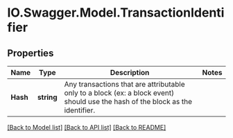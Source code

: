 # IO.Swagger.Model.TransactionIdentifier
## Properties

Name | Type | Description | Notes
------------ | ------------- | ------------- | -------------
**Hash** | **string** | Any transactions that are attributable only to a block (ex: a block event) should use the hash of the block as the identifier. | 

[[Back to Model list]](../README.md#documentation-for-models) [[Back to API list]](../README.md#documentation-for-api-endpoints) [[Back to README]](../README.md)

